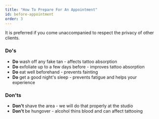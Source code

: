 ```yaml
---
title: "How To Prepare For An Appointment"
id: before-appointment
order: 3
---
```


It is preferred if you come unaccompanied to respect the privacy of other clients.

### Do's

* **Do** wash off any fake tan - affects tattoo absorption
* **Do** exfoliate up to a few days before - improves tattoo absorption
* **Do** eat well beforehand - prevents fainting
* **Do** get a good night's sleep - prevents fatigue and helps your experience

### Don'ts

* **Don't** shave the area - we will do that properly at the studio
* **Don't** be hungover - alcohol thins blood and can affect tattooing
